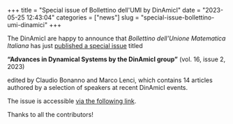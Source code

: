 +++
title = "Special issue of Bollettino dell'UMI by DinAmicI"
date = "2023-05-25 12:43:04"
categories = ["news"]
slug = "special-issue-bollettino-umi-dinamici"
+++

The DinAmicI are happy to announce that *Bollettino dell'Unione Matematica Italiana* has just [published a special issue](https://link.springer.com/journal/40574/volumes-and-issues/16-2) titled

**“Advances in Dynamical Systems by the DinAmicI group”** (vol. 16, issue 2, 2023)

edited by Claudio Bonanno and Marco Lenci, which contains 14 articles authored by a selection of speakers at recent DinAmicI events.

The issue is accessible [via the following link](https://link.springer.com/journal/40574/volumes-and-issues/16-2).

Thanks to all the contributors!
